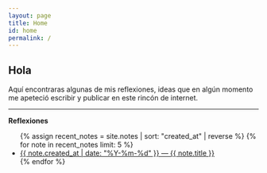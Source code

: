 ```yaml
---
layout: page
title: Home
id: home
permalink: /
---
```


## Hola

Aquí encontraras algunas de mis reflexiones, ideas que en algún momento me apeteció escribir y publicar en este rincón de internet.

<hr>

<strong>Reflexiones</strong>

<ul>
  {% assign recent_notes = site.notes | sort: "created_at" | reverse %}
  {% for note in recent_notes limit: 5 %}
    <li>
      <a class="internal-link" href="{{ site.baseurl }}{{ note.url }}">{{ note.created_at | date: "%Y-%m-%d" }} — {{ note.title }}</a>
    </li>
  {% endfor %}
</ul>
